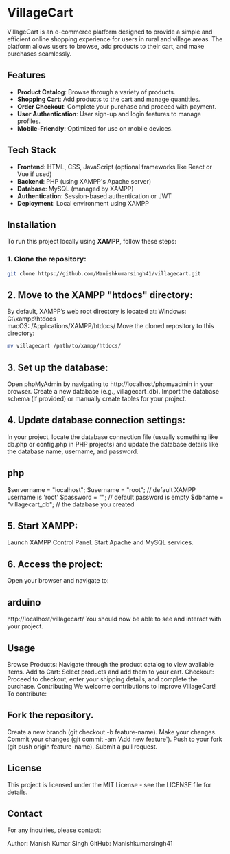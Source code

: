 # VillageCart

VillageCart is an e-commerce platform designed to provide a simple and efficient online shopping experience for users in rural and village areas. The platform allows users to browse, add products to their cart, and make purchases seamlessly.

## Features

- **Product Catalog**: Browse through a variety of products.
- **Shopping Cart**: Add products to the cart and manage quantities.
- **Order Checkout**: Complete your purchase and proceed with payment.
- **User Authentication**: User sign-up and login features to manage profiles.
- **Mobile-Friendly**: Optimized for use on mobile devices.

## Tech Stack

- **Frontend**: HTML, CSS, JavaScript (optional frameworks like React or Vue if used)
- **Backend**: PHP (using XAMPP's Apache server)
- **Database**: MySQL (managed by XAMPP)
- **Authentication**: Session-based authentication or JWT
- **Deployment**: Local environment using XAMPP

## Installation

To run this project locally using **XAMPP**, follow these steps:

### 1. Clone the repository:

```bash
git clone https://github.com/Manishkumarsingh41/villagecart.git

```
## 2. Move to the XAMPP "htdocs" directory:

By default, XAMPP’s web root directory is located at:
Windows: C:\xampp\htdocs\
macOS: /Applications/XAMPP/htdocs/
Move the cloned repository to this directory:

```bash
mv villagecart /path/to/xampp/htdocs/
```
## 3. Set up the database:
Open phpMyAdmin by navigating to http://localhost/phpmyadmin in your browser.
Create a new database (e.g., villagecart_db).
Import the database schema (if provided) or manually create tables for your project.

## 4. Update database connection settings:
In your project, locate the database connection file (usually something like db.php or config.php in PHP projects) and update the database details like the database name, username, and password.

## php

$servername = "localhost";
$username = "root";  // default XAMPP username is 'root'
$password = "";  // default password is empty
$dbname = "villagecart_db";  // the database you created


## 5. Start XAMPP:
Launch XAMPP Control Panel.
Start Apache and MySQL services.

## 6. Access the project:
Open your browser and navigate to:

## arduino

http://localhost/villagecart/
You should now be able to see and interact with your project.

## Usage
Browse Products: Navigate through the product catalog to view available items.
Add to Cart: Select products and add them to your cart.
Checkout: Proceed to checkout, enter your shipping details, and complete the purchase.
Contributing
We welcome contributions to improve VillageCart! To contribute:

## Fork the repository.
Create a new branch (git checkout -b feature-name).
Make your changes.
Commit your changes (git commit -am 'Add new feature').
Push to your fork (git push origin feature-name).
Submit a pull request.

## License
This project is licensed under the MIT License - see the LICENSE file for details.

## Contact
For any inquiries, please contact:

Author: Manish Kumar Singh
GitHub: Manishkumarsingh41

